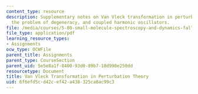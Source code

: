 ```yaml
---
content_type: resource
description: Supplementary notes on Van Vleck transformation in perturbation theory,
  the problem of degeneracy, and coupled harmonic oscillators.
file: /media/courses/5-80-small-molecule-spectroscopy-and-dynamics-fall-2008/6f6efd5cd42cef42a438325ca8ac99c3_vanvleck_1982.pdf
file_type: application/pdf
learning_resource_types:
- Assignments
ocw_type: OCWFile
parent_title: Assignments
parent_type: CourseSection
parent_uid: 5e5e8a1f-8400-93d0-89b7-18d990e250dd
resourcetype: Document
title: Van Vleck Transformation in Perturbation Theory
uid: 6f6efd5c-d42c-ef42-a438-325ca8ac99c3
---
```


